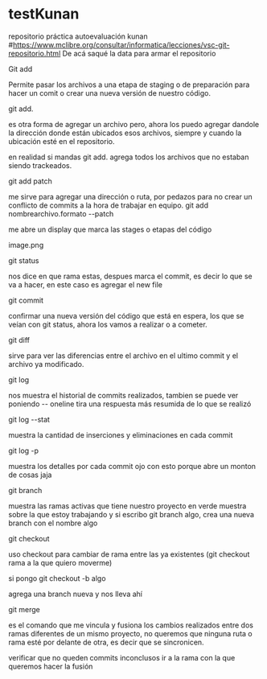 # testKunan
repositorio práctica autoevaluación kunan
#https://www.mclibre.org/consultar/informatica/lecciones/vsc-git-repositorio.html De acá saqué la data para armar el repositorio

<!-- #git is the program to manage the source code
#github hosts a copy of that code and a repository (a central location in which data is stored and managed) online -->
<!-- 
 VSC makes the process of using Git and github easy. -->

 
Git add

Permite pasar los archivos a una etapa de staging o de preparación para hacer un comit o crear una nueva versión de nuestro código.

git add. 

es otra forma de agregar un archivo pero, ahora los puedo agregar dandole la dirección donde están ubicados esos archivos, siempre y cuando la ubicación esté en el repositorio.

en realidad si mandas git add. agrega todos los archivos que no estaban siendo trackeados.


git add patch

me sirve para agregar una dirección o ruta, por pedazos para no crear un conflicto de commits a la hora de trabajar en equipo.
git add nombrearchivo.formato --patch

me abre un display
que marca las stages o etapas del código

image.png


git status

nos dice en que rama estas, despues marca el commit, es decir lo que se va a hacer, en este caso es agregar el new file 

git commit
 

confirmar una nueva versión del código que está en espera, los que se veían con git status, ahora los vamos a realizar o a cometer.

git diff 

sirve para ver las diferencias entre el archivo en el ultimo commit y el archivo ya modificado.

git log 

nos muestra el historial de commits realizados, tambien se puede ver poniendo -- oneline
tira una respuesta más resumida de lo que se realizó

git log --stat

muestra la cantidad de inserciones y eliminaciones en cada commit

git log -p 

muestra los detalles por cada commit ojo con esto porque abre un monton de cosas jaja

git branch

muestra las ramas activas que tiene nuestro proyecto
en verde muestra sobre la que estoy trabajando y si escribo git branch algo, crea una nueva branch con el nombre algo


git checkout

uso checkout para cambiar de rama entre las ya existentes (git checkout rama a la que quiero moverme)

si pongo git checkout -b algo

agrega una branch nueva y nos lleva ahí


git merge

es el comando que me vincula y fusiona los cambios realizados entre dos ramas diferentes de un mismo proyecto, no queremos que ninguna ruta o rama esté por delante de otra, es decir que se sincronicen.

verificar que no queden commits inconclusos 
ir a la rama con la que queremos hacer la fusión


